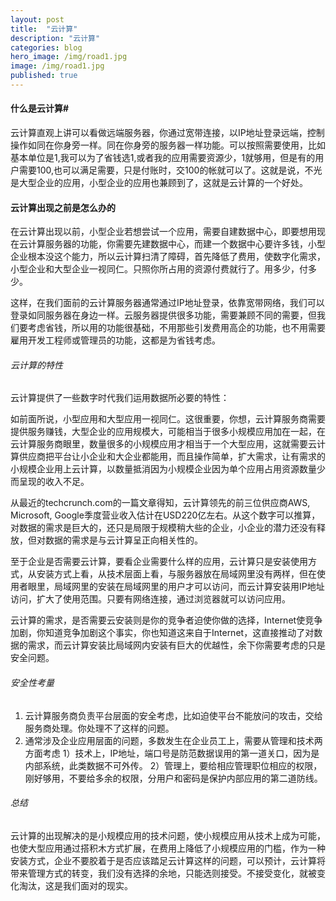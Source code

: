 ```yaml
---
layout: post
title:  "云计算"
description: "云计算"
categories: blog
hero_image: /img/road1.jpg
image: /img/road1.jpg
published: true
---
```


#### 什么是云计算#

云计算直观上讲可以看做远端服务器，你通过宽带连接，以IP地址登录远端，控制操作如同在你身旁一样。同在你身旁的服务器一样功能。可以按照需要使用，比如基本单位是1,我可以为了省钱选1,或者我的应用需要资源少，1就够用，但是有的用户需要100,也可以满足需要，只是付账时，交100的帐就可以了。这就是说，不光是大型企业的应用，小型企业的应用也兼顾到了，这就是云计算的一个好处。

#### 云计算出现之前是怎么办的

在云计算出现以前，小型企业若想尝试一个应用，需要自建数据中心，即要想用现在云计算服务器的功能，你需要先建数据中心，而建一个数据中心要许多钱，小型企业根本没这个能力，所以云计算扫清了障碍，首先降低了费用，使数字化需求，小型企业和大型企业一视同仁。只照你所占用的资源付费就行了。用多少，付多少。

这样，在我们面前的云计算服务器通常通过IP地址登录，依靠宽带网络，我们可以登录如同服务器在身边一样。云服务器提供很多功能，需要兼顾不同的需要，但我们要考虑省钱，所以用的功能很基础，不用那些引发费用高企的功能，也不用需要雇用开发工程师或管理员的功能，这都是为省钱考虑。


###### 云计算的特性

云计算提供了一些数字时代我们运用数据所必要的特性：

如前面所说，小型应用和大型应用一视同仁。这很重要，你想，云计算服务商需要提供服务赚钱，大型企业的应用规模大，可能相当于很多小规模应用加在一起，在云计算服务商眼里，数量很多的小规模应用才相当于一个大型应用，这就需要云计算供应商把平台让小企业和大企业都能用，而且操作简单，扩大需求，让有需求的小规模企业用上云计算，以数量抵消因为小规模企业因为单个应用占用资源数量少而呈现的收入不足。

从最近的techcrunch.com的一篇文章得知，云计算领先的前三位供应商AWS, Microsoft, Google季度营业收入估计在USD220亿左右。从这个数字可以推算，对数据的需求是巨大的，还只是局限于规模稍大些的企业，小企业的潜力还没有释放，但对数据的需求是与云计算呈正向相关性的。

至于企业是否需要云计算，要看企业需要什么样的应用，云计算只是安装使用方式，从安装方式上看，从技术层面上看，与服务器放在局域网里没有两样，但在使用者眼里，局域网里的安装在局域网里的用户才可以访问，而云计算安装用IP地址访问，扩大了使用范围。只要有网络连接，通过浏览器就可以访问应用。

云计算的需求，是否需要云安装则是你的竞争者迫使你做的选择，Internet使竞争加剧，你知道竞争加剧这个事实，你也知道这来自于Internet，这直接推动了对数据的需求，而云计算安装比局域网内安装有巨大的优越性，余下你需要考虑的只是安全问题。

###### 安全性考量

1. 云计算服务商负责平台层面的安全考虑，比如迫使平台不能放问的攻击，交给服务商处理。你处理不了这样的问题。
2. 通常涉及企业应用层面的问题，多数发生在企业员工上，需要从管理和技术两方面考虑
	1）技术上，IP地址，端口号是防范数据误用的第一道关口，因为是内部系统，此类数据不可外传。 
	2）管理上，要给相应管理职位相应的权限，刚好够用，不要给多余的权限，分用户和密码是保护内部应用的第二道防线。

###### 总结

云计算的出现解决的是小规模应用的技术问题，使小规模应用从技术上成为可能，也使大型应用通过搭积木方式扩展，在费用上降低了小规模应用的门槛，作为一种安装方式，企业不要胶着于是否应该踏足云计算这样的问题，可以预计，云计算将带来管理方式的转变，我们没有选择的余地，只能选则接受。不接受变化，就被变化淘汰，这是我们面对的现实。
